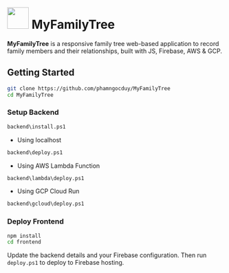 # <img src="https://raw.githubusercontent.com/phamngocduy/MyFamilyTree/refs/heads/main/favicon.ico" width="50"/> MyFamilyTree
<b>MyFamilyTree</b> is a responsive family tree web-based application to record family members and their relationships, built with JS, Firebase, AWS & GCP.

## Getting Started
```bash
git clone https://github.com/phamngocduy/MyFamilyTree
cd MyFamilyTree
```
### Setup Backend
```bash
backend\install.ps1
```
- Using localhost
```bash
backend\deploy.ps1
```
- Using AWS Lambda Function
```bash
backend\lambda\deploy.ps1
```
- Using GCP Cloud Run
```bash
backend\gcloud\deploy.ps1
```
### Deploy Frontend
```bash
npm install
cd frontend
```
Update the backend details and your Firebase configuration.
Then run `deploy.ps1` to deploy to Firebase hosting.
